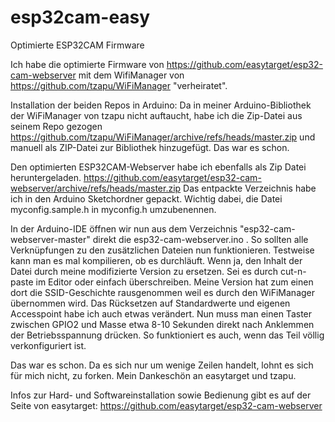 # esp32cam-easy
Optimierte ESP32CAM Firmware

Ich habe die optimierte Firmware von https://github.com/easytarget/esp32-cam-webserver mit dem WifiManager von https://github.com/tzapu/WiFiManager "verheiratet".

Installation der beiden Repos in Arduino:
Da in meiner Arduino-Bibliothek der WiFiManager von tzapu nicht auftaucht, habe ich die Zip-Datei aus seinem Repo gezogen https://github.com/tzapu/WiFiManager/archive/refs/heads/master.zip und manuell als ZIP-Datei zur Bibliothek hinzugefügt. Das war es schon.

Den optimierten ESP32CAM-Webserver habe ich ebenfalls als Zip Datei heruntergeladen. https://github.com/easytarget/esp32-cam-webserver/archive/refs/heads/master.zip Das entpackte Verzeichnis habe ich in den Arduino Sketchordner gepackt. Wichtig dabei, die Datei myconfig.sample.h in myconfig.h umzubenennen.

In der Arduino-IDE öffnen wir nun aus dem Verzeichnis "esp32-cam-webserver-master" direkt die esp32-cam-webserver.ino . So sollten alle Verknüpfungen zu den zusätzlichen Dateien nun funktionieren. Testweise kann man es mal kompilieren, ob es durchläuft. Wenn ja, den Inhalt der Datei durch meine modifizierte Version zu ersetzen. Sei es durch cut-n-paste im Editor oder einfach überschreiben. Meine Version hat zum einen dort die SSID-Geschichte rausgenommen weil es durch den WiFiManager übernommen wird. Das Rücksetzen auf Standardwerte und eigenen Accesspoint habe ich auch etwas verändert. Nun muss man einen Taster zwischen GPIO2 und Masse etwa 8-10 Sekunden direkt nach Anklemmen der Betriebsspannung drücken. So funktioniert es auch, wenn das Teil völlig verkonfiguriert ist.

Das war es schon. Da es sich nur um wenige Zeilen handelt, lohnt es sich für mich nicht, zu forken. Mein Dankeschön an easytarget und tzapu.

Infos zur Hard- und Softwareinstallation sowie Bedienung gibt es auf der Seite von easytarget: https://github.com/easytarget/esp32-cam-webserver
